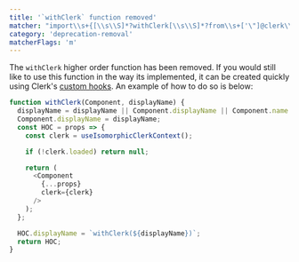 ```yaml
---
title: '`withClerk` function removed'
matcher: "import\\s+{[\\s\\S]*?withClerk[\\s\\S]*?from\\s+['\"]@clerk\\/(?:nextjs|clerk-react)[\\s\\S]*?['\"]"
category: 'deprecation-removal'
matcherFlags: 'm'
---
```


The `withClerk` higher order function has been removed. If you would still like to use this function in the way its implemented, it can be created quickly using Clerk's [custom hooks](https://clerk.com/docs/references/react/overview). An example of how to do so is below:

```js
function withClerk(Component, displayName) {
  displayName = displayName || Component.displayName || Component.name || 'Component';
  Component.displayName = displayName;
  const HOC = props => {
    const clerk = useIsomorphicClerkContext();

    if (!clerk.loaded) return null;

    return (
      <Component
        {...props}
        clerk={clerk}
      />
    );
  };

  HOC.displayName = `withClerk(${displayName})`;
  return HOC;
}
```
